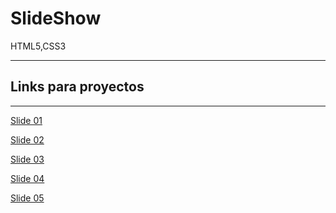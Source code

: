 # SlideShow
HTML5,CSS3

 -----------
 ## Links para proyectos                                          
 -----------
 
 <a href="https://xbernardoalvez66.github.io/SlideShow/SlideShow/Slide-01/index.html">Slide 01 </a> 
 
 <a href="https://xbernardoalvez66.github.io/SlideShow/SlideShow/Slide-02/index.html">Slide  02 </a>
 
  <a href="https://xbernardoalvez66.github.io/SlideShow/SlideShow/Slide-03/index.html">Slide  03  </a>
  
  
 
 <a href="https://xbernardoalvez66.github.io/SlideShow/SlideShow/Slide-04/index.html"> Slide 04 </a>
 
 <a href="https://xbernardoalvez66.github.io/SlideShow/SlideShow/Slide-05/index.html"> Slide  05 </a>
 
 
